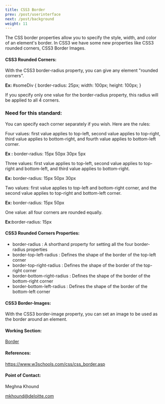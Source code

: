 ```yaml
---
title: CSS3 Border
prev: /post/userinterface
next: /post/background
weight: 11
---
```


<p>The CSS border properties allow you to specify the style, width, and color of an element's border. In CSS3 we have some new properties like CSS3 rounded corners, CSS3 Border Images.</p>

<h4>CSS3 Rounded Corners: </h4>

<p>With the CSS3 border-radius property, you can give any element "rounded corners".</p>

<p>
<strong>
Ex:
</strong>
<span class="prop">
#someDiv {
    border-radius: 25px;
    width: 100px;
    height: 100px;
}
</span>
</p>

<p>If you specify only one value for the border-radius property, this radius will be applied to all 4 corners.</p>

<h3>Need for this standard:</h3>
<div>
You can specify each corner separately if you wish. Here are the rules:
<p>
Four values: first value applies to top-left, second value applies to top-right, third value applies to bottom-right, and fourth value applies to bottom-left corner.
<p><strong>Ex :</strong> <span class="prop">border-radius: 15px 50px 30px 5px</span></p>
</p>
<p>
Three values: first value applies to top-left, second value applies to top-right and bottom-left, and third value applies to bottom-right.
<p><strong>Ex:</strong> <span class="prop">border-radius: 15px 50px 30px</span></p>
</p>
<p>
Two values: first value applies to top-left and bottom-right corner, and the second value applies to top-right and bottom-left corner.
<p><strong>Ex:</strong> <span class="prop">border-radius: 15px 50px</span></p>
</p>
<p>
One value: all four corners are rounded equally.
<p><strong>Ex:</strong><span class="prop">border-radius: 15px</span><p>
</p>
</div>

<h4>CSS3 Rounded Corners Properties:</h4>
<div>
<ul>
<li>border-radius : A shorthand property for setting all the four border-radius properties</li>
<li>border-top-left-radius : Defines the shape of the border of the top-left corner</li>
<li>border-top-right-radius : Defines the shape of the border of the top-right corner</li>
<li>border-bottom-right-radius : Defines the shape of the border of the bottom-right corner</li>
<li>border-bottom-left-radius : Defines the shape of the border of the bottom-left corner</li>
</ul>
</div>

<h4>CSS3 Border-Images: </h4>
<p>With the CSS3 border-image property, you can set an image to be used as the border around an element.</p>

<h4>Working Section:</h4>

<a href="https://jsbin.com/leqawakeji/2/edit?html,output">Border</a>

<h4>References:</h4>

https://www.w3schools.com/css/css_border.asp

<h4>Point of Contact:</h4>
<p>Meghna Khound</p>
<a href="mailto:mkhound@deloitte.com">mkhound@deloitte.com</a>

